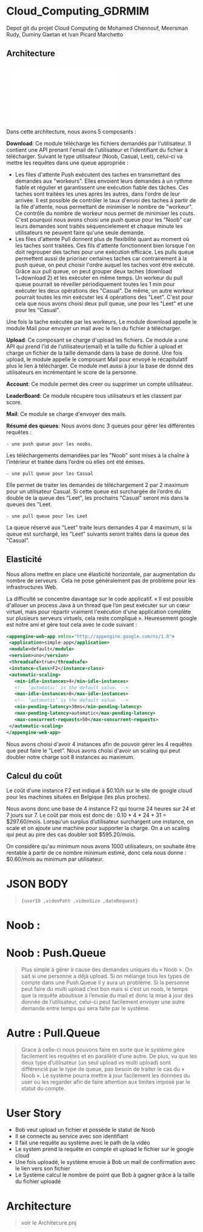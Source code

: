 # Cloud_Computing_GDRMIM
Depot git du projet Cloud Computing de Mohamed Chennouf, Meersman Rudy, Duminy Gaetan et Ivan Picard Marchetto

## Architecture

 ![architecture](/image/archi.pdf)

Dans cette architecture, nous avons 5 composants : 

<b>Download</b>: Ce module télécharge les fichiers demandés par l'utilisateur. Il contient une API prenant l'email de l'utilisateur et l'identifiant du fichier à télécharger. Suivant le type utilisateur (Noob, Casual, Leet), celui-ci va mettre les requêtes dans une queue appropriée :

<ul>
<li> Les files d'attente Push exécutent des taches en transmettant des demandes aux "workeurs". Elles envoient leurs demandes à un rythme fiable et régulier et garantissent une exécution fiable des tâches. Ces taches sont traitées les unes après les autres, dans l'ordre de leur arrivée. Il est possible de contrôler le taux d'envoi des taches à partir de la file d'attente, nous permettant de minimiser le nombre de "workeur". Ce contrôle du nombre de workeur nous permet de minimiser les couts. C'est pourquoi nous avons choisi une push queue pour les "Noob" car leurs demandes sont traités séquencielement et chaque minute les utilisateurs ne peuvent faire qu'une seule demande.

<li> Les files d'attente Pull donnent plus de flexibilité quant au moment où les taches sont traitées. Ces fils d'attente fonctionnent bien lorsque l'on doit regrouper des taches pour une exécution efficace. Les pulls queue permettent aussi de prioriser certaines taches car contrairement à la push queue, on peut choisir l'ordre auquel les taches vont être exécuté. Grâce aux pull queue, on peut grouper deux taches (download 1+download 2) et les exécuter en même temps. Un workeur du pull queue pourrait se réveiller périodiquement toutes les 1 min pour exécuter les deux opérations des "Casual". De même, un autre workeur pourrait toutes les min exécuter les 4 opérations des "Leet". C'est pour cela que nous avons choisi deux pull queue, une pour les "Leet" et une pour les "Casual".
</ul> 

Une fois la tache exécutée par les workeurs, Le module download appelle le module Mail pour envoyer un mail avec le lien du fichier à télécharger.

<b>Upload</b>: Ce composant se charge d'upload les fichiers. Ce module a une API qui prend l'id de l'utilisateur(email) et la taille du fichier à upload et charge un fichier de la taille demandé dans la base de donné. Une fois upload, le module appelle le composant Mail pour envoyé le récapitulatif plus le lien à télécharger. Ce module met aussi à jour la base de donné des utilisateurs en incrémentant le score de la personne.

<b>Account</b>: Ce module permet des creer ou supprimer un compte utilisateur.

<b>LeaderBoard</b>: Ce module récupère tous utilisateurs et les classent par score.

<b>Mail</b>: Ce module se charge d'envoyer des mails.


<b>Résumé des queues</b>:
Nous avons donc 3 queues pour gérer les différentes requêtes :
    
    - une push queue pour les noobs.
 Les téléchargements demandées par les "Noob" sont mises à la chaîne à l’intérieur et traitée dans l’ordre où elles ont été émises.
    
    - une pull queue pour les Casual
 Elle permet de traiter les demandes de téléchargement 2 par 2 maximum pour un utilisateur Casual. Si cette queue est surchargée de l’ordre du double de la queue des "Leet", les prochains "Casual" seront mis dans la queues des "Leet.
    
    - une pull queue pour les Leet
 La queue réservé aux "Leet" traite leurs demandes 4 par 4 maximum, si la queue est surchargé, les "Leet" suivants seront traités dans la queue des "Casual".

## Elasticité

Nous allons mettre en place une élasticité horizontale, par augmentation du nombre de serveurs . Cela ne pose généralement pas de problème pour les infrastructures Web.

La difficulté se concentre davantage sur le code applicatif. « Il est possible d'allouer un process Java à un thread que l’on peut exécuter sur un cœur virtuel, mais pour répartir vraiment l'exécution d'une application complète sur plusieurs serveurs virtuels, cela reste compliqué ». Heuresement google est notre ami et gère tout cela avec le code suivant : 

 ```xml
<appengine-web-app xmlns="http://appengine.google.com/ns/1.0">
  <application>simple-app</application>
  <module>default</module>
  <version>uno</version>
  <threadsafe>true</threadsafe>
  <instance-class>F2</instance-class>
  <automatic-scaling>
    <min-idle-instances>4</min-idle-instances>
    <!-- ‘automatic’ is the default value. -->
    <max-idle-instances>8</max-idle-instances>
    <!-- ‘automatic’ is the default value. -->
    <min-pending-latency>30ms</min-pending-latency>
    <max-pending-latency>automatic</max-pending-latency>
    <max-concurrent-requests>50</max-concurrent-requests>
  </automatic-scaling>
</appengine-web-app>
 ```
 
Nous avons choisi d'avoir 4 instances afin de pouvoir gérer les 4 requêtes que peut faire le "Leet". Nous avons choisi d'avoir un scaling qui peut doubler notre charge  soit 8 instances au maximum.

 
 ## Calcul du coût
 
Le coût d'une instance F2 est indiqué à $0.10/h sur le site de google cloud pour les machines situées en Belgique (les plus proches).

Nous avons donc une base de 4 instance F2 qui tourne 24 heures sur 24 et 7 jours sur 7.
Le coût par mois est donc de : 0.10 * 4 * 24 * 31 = $297.60/mois. Lorsqu'un surplus d’utilisateur surchargent une instance, on scale et on ajoute une machine pour supporter la charge. On a un scaling qui peut au pire des cas doubler soit $595.20/mois.

On considère qu'au minimum nous avons 1000 utilisateurs, on souhaite être rentable à partir de ce nombre minimum estimé, donc cela nous donne : $0.60/mois au minimum par utilisateur.


# JSON BODY
> ```{userID ,videoPath ,videoSize ,dateRequest}```

# Noob :
 
# Noob : Push.Queue
>Plus simple à gérer à cause des demandes uniques du « Noob ». On sait si une personne a déjà upload. Si on mélange tous les types de compte dans une Push.Queue il y aura un problème. Si la personne peut faire du multi upload c’est bon mais si c’est un noob, le temps que la requête aboutisse à l’envoie du mail et donc la mise à jour des donnée de l’utilisateur, celui-ci peut facilement envoyer une autre demande entre temps qui sera faite par le système. 

# Autre : Pull.Queue 
> Grace à celle-ci nous pouvons faire en sorte que le système gère facilement les requêtes et en parallèle d’une autre. De plus, vu que les deux type d’utilisateur (un seul upload vs multi upload) sont différencié par le type de queue, pas besoin de traiter le cas du « Noob ». Le système pourra mettre à jour facilement les données du user ou les regarder afin de faire attention aux limites imposé par le statut du compte.

# User Story 
-	Bob veut upload un fichier et possède le statut de Noob
-	Il se connecte au service avec son identifiant
-	Il fait une requête au système avec le path de la vidéo
-	Le system prend la requête en compte et upload le fichier sur le google cloud
-	Une fois uploadé, le système envoie à Bob un mail de confirmation avec le lien vers son fichier
-	Le Système calcul le nombre de point que Bob à gagner grâce à la taille du fichier uploadé

# Architecture
 > voir le Architecure.pnj
